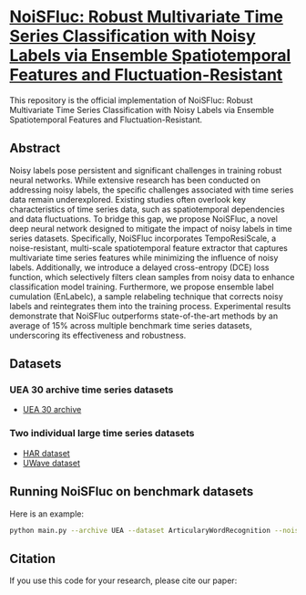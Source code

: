 <a href="URL" target="https://github.com/JingGu-hub/NoiSFluc"><h1>NoiSFluc: Robust Multivariate Time Series Classification with Noisy Labels via Ensemble Spatiotemporal Features and Fluctuation-Resistant</h1></a>
This repository is the official implementation of NoiSFluc: Robust Multivariate Time Series Classification with Noisy Labels via Ensemble Spatiotemporal Features and Fluctuation-Resistant.

<h2>Abstract</h2>
Noisy labels pose persistent and significant challenges in training robust neural networks. While extensive research has been conducted on addressing noisy labels, 
the specific challenges associated with time series data remain underexplored. Existing studies often overlook key characteristics of time series data, 
such as spatiotemporal dependencies and data fluctuations. To bridge this gap, we propose NoiSFluc, a novel deep neural network designed to mitigate the impact of noisy labels in time series datasets. 
Specifically, NoiSFluc incorporates TempoResiScale, a noise-resistant, multi-scale spatiotemporal feature extractor that captures multivariate time series features while minimizing the influence of noisy labels. 
Additionally, we introduce a delayed cross-entropy (DCE) loss function, which selectively filters clean samples from noisy data to enhance classification model training. 
Furthermore, we propose ensemble label cumulation (EnLabelc), a sample relabeling technique that corrects noisy labels and reintegrates them into the training process. Experimental results demonstrate that NoiSFluc outperforms 
state-of-the-art methods by an average of 15% across multiple benchmark time series datasets, underscoring its effectiveness and robustness. 

<h2>Datasets</h2>
<h3>UEA 30 archive time series datasets</h3>

* <a href="https://www.timeseriesclassification.com/dataset.php" target="_blank">UEA 30 archive</a>

<h3>Two individual large time series datasets</h3>

* <a href="http://archive.ics.uci.edu/ml" target="_blank">HAR dataset</a>
* <a href="https://www.mustafabaydogan.com/research/time-series-data-mining/symbolic-representations-for-multivariate-time-series-classification-smts/" target="_blank">UWave dataset</a>

<h2>Running NoiSFluc on benchmark datasets</h2>
Here is an example:

```bash
python main.py --archive UEA --dataset ArticularyWordRecognition --noise_type sym --label_noise_type 0 --label_noise_rate 0.5
```

<h2>Citation</h2>
If you use this code for your research, please cite our paper:
